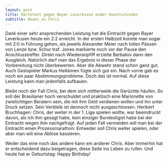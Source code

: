 ```yaml
---
layout: post
title: Härtetest gegen Bayer Leverkusen endet Unentschieden
subtitle: Neues zu Chris
---
```


Dank einer sehr ansprechenden Leistung hat die Eintracht gegen Bayer Leverkusen heute ein 2:2 erreicht. In der ersten Halbzeit konnte man sogar mit 2:0 in Führung gehen, als jeweils Alexander Meier nach tollen Pässen von Lenze bzw. Schur traf. Jones markierte noch vor der Pause den Anschlusstreffer. Direkt nach Wiederanpfiff erzielte Berbatov dann den Ausgleich. Natürlich darf man das Ergebnis in dieser Phase der Vorbereitung nicht überbewerten. Aber die Abwehr stand schon ganz gut. Auch Gastspieler Markus Heikkinen fügte sich gut ein. Nach vorne gab es noch ein paar Abstimmungsprobleme. Doch das ist normal. Auf diese Leistung kann man jedenfalls aufbauen.

Bleibt noch der Fall Chris, bei dem sich mittlerweile die Gerüchte häufen. So soll der Brasilianer hoch verschuldet und praktisch eine Marionette von zwielichtigen Beratern sein, die mit ihm Geld verdienen wollen und ihn unter Druck setzen. Sein Verbleib ist dennoch nicht ausgeschlossen. Heribert Bruchhagen: Chris, der weiter in der 1. Liga spielen wollte, war beeindruckt davon, als ich ihm gesagt habe, kein einziger Bundesligist habe bei der Eintracht wegen ihm nachgefragt. Auf jeden Fall vermeiden will man bei der Eintracht einen Prozessmarathon: Entweder soll Chris weiter spielen, oder aber man will eine Ablöse kassieren.

Weder das eine noch das andere kann ein anderer Chris. Aber immerhin hat er entscheidend dazu beigetragen, diese Seite ins Leben zu rufen. Und heute hat er Geburtstag: Happy Birthday!
